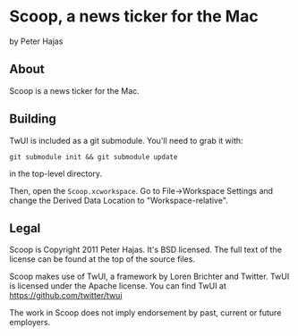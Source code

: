 Scoop, a news ticker for the Mac
================================

by Peter Hajas

About
-----

Scoop is a news ticker for the Mac.

Building
--------

TwUI is included as a git submodule. You'll need to grab it with:

`git submodule init && git submodule update`

in the top-level directory.

Then, open the `Scoop.xcworkspace`. Go to File->Workspace Settings
and change the Derived Data Location to "Workspace-relative".

Legal
-----

Scoop is Copyright 2011 Peter Hajas. It's BSD licensed. The full text of the
license can be found at the top of the source files.

Scoop makes use of TwUI, a framework by Loren Brichter and Twitter. TwUI is
licensed under the Apache license. You can find TwUI at https://github.com/twitter/twui

The work in Scoop does not imply endorsement by past, current or future employers.